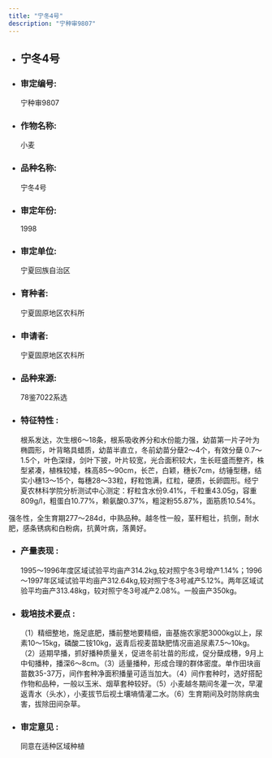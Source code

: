 ```yaml
---
title: "宁冬4号"
description: "宁种审9807"
---
```

* ## 宁冬4号
* ###  审定编号:  
   宁种审9807

*  ### 作物名称:  
   小麦

*   ###  品种名称: 
    宁冬4号

*   ### 审定年份: 
    1998

*   ### 审定单位:  
    宁夏回族自治区

*   ### 育种者:  
    宁夏固原地区农科所

*   ### 申请者:  
    宁夏固原地区农科所

*   ### 品种来源:  
    78鉴7022系选

*   ### 特征特性 : 
    根系发达，次生根6～18条，根系吸收养分和水份能力强，幼苗第一片子叶为椭圆形，叶背略具蜡质，幼苗半直立，冬前幼苗分蘖2～4个，有效分蘖 0.7～1.5个，叶色深绿，剑叶下披，叶片较宽，光合面积较大，生长旺盛而整齐，株型紧凑，植株较矮，株高85～90cm，长芒，白颖，穗长7cm，纺锤型穗，结实小穗13～15个，每穗28～33粒，籽粒饱满，红粒，硬质，长卵圆形。经宁夏农林科学院分析测试中心测定：籽粒含水份9.41%，千粒重43.05g，容重809g/l，粗蛋白10.77%，赖氨酸0.37%，粗淀粉55.87%，面筋质10.54%。
   强冬性，全生育期277～284d，中熟品种。越冬性一般，茎秆粗壮，抗倒，耐水肥，感条锈病和白粉病，抗黄叶病，落黄好。


*   ### 产量表现 : 
    1995～1996年度区域试验平均亩产314.2kg,较对照宁冬3号增产1.14%；1996～1997年区域试验平均亩产312.64kg,较对照宁冬3号减产5.12%。两年区域试验平均亩产313.48kg，较对照宁冬3号减产2.08%。一般亩产350kg。

*   ### 栽培技术要点 : 
    （1）精细整地，施足底肥，播前整地要精细，亩基施农家肥3000kg以上，尿素10～15kg，磷酸二铵10kg，返青后视麦苗缺肥情况亩追尿素7.5～10kg。（2）适期早播，抓好播种质量关，促进冬前壮苗的形成，促分蘖成穗，9月上中旬播种，播深6～8cm。（3）适量播种，形成合理的群体密度。单作田块亩苗数35-37万，间作套种净面积播量可适当加大。（4）间作套种时，选好搭配作物和品种，一般以玉米、烟草套种较好。（5）小麦越冬期间冬灌一次，早灌返青水（头水），小麦拔节后视土壤墒情灌二水。（6）生育期间及时防除病虫害，拔除田间杂草。

*   ### 审定意见 : 
    同意在适种区域种植
